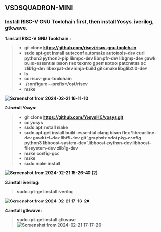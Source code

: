 
## VSDSQUADRON-MINI
###  Install RISC-V GNU Toolchain first, then install Yosys, iverilog, gtkwave.

<b></p>1.install RISC-V GNU Toolchain :</p>

>- git clone https://github.com/riscv/riscv-gnu-toolchain</br>
  >- sudo apt-get install autoconf automake autotools-dev curl python3 python3-pip libmpc-dev libmpfr-dev libgmp-dev gawk build-essential bison flex texinfo gperf libtool
patchutils bc zlib1g-dev libexpat-dev ninja-build git cmake libglib2.0-dev</br>
>- ls
>- cd riscv-gnu-toolchain
  >- ./configure --prefix=/opt/riscv</br>
  >- make</br>
  

![Screenshot from 2024-02-21 16-11-10](https://github.com/IndhumathiMadival/VSDSquadron/assets/160833467/12661b7c-ebbf-441d-a3b7-49a64834156b)


<b></p>2.install Yosys:</p> 

>- git clone https://github.com/YosysHQ/yosys.git</br>
>- cd yosys</br>
>- sudo apt install make </br>
>- sudo apt-get install build-essential clang bison flex \libreadline-dev gawk tcl-dev libffi-dev git \graphviz xdot pkg-config python3 libboost-system-dev \libboost-python-dev libboost-filesystem-dev zlib1g-dev</br>
>- make config-gcc</br>
>- make</br>
>- sudo make install</br>


![Screenshot from 2024-02-21 15-26-40 (2)](https://github.com/IndhumathiMadival/VSDSquadron/assets/160833467/1d1946f7-0d80-4346-808c-7dc04a0ee1c9)


<b></p>3.install iverilog: </p>
>sudo apt-get install iverilog</br>


![Screenshot from 2024-02-21 17-16-20](https://github.com/IndhumathiMadival/VSDSquadron/assets/160833467/992b7a17-d1ec-4c49-b2be-a1cee3a00731)

<b></p>4.install gtkwave: </p>
>sudo apt-get install gtkwave</br>
![Screenshot from 2024-02-21 17-17-20](https://github.com/IndhumathiMadival/VSDSquadron/assets/160833467/53d9af21-ce20-43c3-8eab-c269dc448602)
